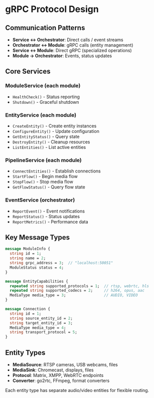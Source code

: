 # gRPC Protocol Design

## Communication Patterns

- **Service ↔ Orchestrator**: Direct calls / event streams
- **Orchestrator ↔ Module**: gRPC calls (entity management)  
- **Service ↔ Module**: Direct gRPC (specialized operations)
- **Module → Orchestrator**: Events, status updates

## Core Services

### ModuleService (each module)
- `HealthCheck()` - Status reporting
- `Shutdown()` - Graceful shutdown

### EntityService (each module)  
- `CreateEntity()` - Create entity instances
- `ConfigureEntity()` - Update configuration
- `GetEntityStatus()` - Query state
- `DestroyEntity()` - Cleanup resources
- `ListEntities()` - List active entities

### PipelineService (each module)
- `ConnectEntities()` - Establish connections  
- `StartFlow()` - Begin media flow
- `StopFlow()` - Stop media flow
- `GetFlowStatus()` - Query flow state

### EventService (orchestrator)
- `ReportEvent()` - Event notifications
- `ReportStatus()` - Status updates
- `ReportMetrics()` - Performance data

## Key Message Types

```protobuf
message ModuleInfo {
  string id = 1;
  string name = 2;
  string grpc_address = 3;  // "localhost:50051"
  ModuleStatus status = 4;
}

message EntityCapabilities {
  repeated string supported_protocols = 1;  // rtsp, webrtc, hls
  repeated string supported_codecs = 2;     // h264, opus, aac
  MediaType media_type = 3;                 // AUDIO, VIDEO
}

message Connection {
  string id = 1;
  string source_entity_id = 2;
  string target_entity_id = 3;
  MediaType media_type = 4;
  string transport_protocol = 5;
}
```

## Entity Types

- **MediaSource**: RTSP cameras, USB webcams, files
- **MediaSink**: Chromecast, displays, files  
- **Protocol**: Matrix, XMPP, WebRTC endpoints
- **Converter**: go2rtc, FFmpeg, format converters

Each entity type has separate audio/video entities for flexible routing.